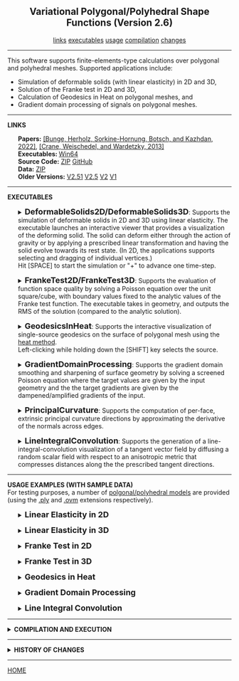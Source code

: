 <center><h2>Variational Polygonal/Polyhedral Shape Functions (Version 2.6)</h2></center>
<center>
<a href="#LINKS">links</a>
<a href="#EXECUTABLES">executables</a>
<a href="#USAGE">usage</a>
<a href="#COMPILATION">compilation</a>
<a href="#CHANGES">changes</a>
<!--
<a href="#SUPPORT">support</a>
-->
</center>
<hr>
This software supports finite-elements-type calculations over polygonal and polyhedral meshes. Supported applications include:
<UL>
<LI>Simulation of deformable solids (with linear elasticity) in 2D and 3D,</LI>
<LI>Solution of the Franke test in 2D and 3D,</LI>
<LI>Calculation of Geodesics in Heat on polygonal meshes, and</LI>
<LI>Gradient domain processing of signals on polygonal meshes.</LI>
</UL>
<hr>
<a name="LINKS"><b>LINKS</b></a><br>
<ul>
<b>Papers:</b>
<a href="http://www.cs.jhu.edu/~misha/MyPapers/SIG22.pdf">[Bunge, Herholz, Sorkine-Hornung, Botsch, and Kazhdan, 2022]</a>,
<a href="https://www.cs.cmu.edu/~kmcrane/Projects/HeatMethod/">[Crane, Weischedel, and Wardetzky, 2013]</a>
<br>
<b>Executables: </b>
<a href="http://www.cs.jhu.edu/~misha/Code/VariationalPolyShapeFunctions/VPSF.x64.zip">Win64</a><br>
<b>Source Code:</b>
<a href="http://www.cs.jhu.edu/~misha/Code/VariationalPolyShapeFunctions/VPSF.Source.zip">ZIP</a> <a href="https://github.com/mkazhdan/VariationalPolyShapeFunctions">GitHub</a><br>
<B>Data:</B>
<A HREF="http://www.cs.jhu.edu/~misha/Code/VariationalPolyShapeFunctions/VPSF.Data.zip">ZIP</A><br>
<b>Older Versions:</b>
<a href="http://www.cs.jhu.edu/~misha/Code/VariationalPolyShapeFunctions/Version2.51/">V2.51</a>
<a href="http://www.cs.jhu.edu/~misha/Code/VariationalPolyShapeFunctions/Version2.50/">V2.5</a>
<a href="http://www.cs.jhu.edu/~misha/Code/VariationalPolyShapeFunctions/Version2.00/">V2</a>
<a href="http://www.cs.jhu.edu/~misha/Code/VariationalPolyShapeFunctions/Version1.00/">V1</a>
</ul>
<hr>
<a name="EXECUTABLES"><b>EXECUTABLES</b></a><br>

<ul>
<dl>
<details>
<summary>
<font size="+1"><b>DeformableSolids2D/DeformableSolids3D</b></font>:
Supports the simulation of deformable solids in 2D and 3D using linear elasticity. The executable launches an interactive viewer that provides a visualization of the deforming solid. The solid can deform either through the action of gravity or by applying a prescribed linear transformation and having the solid evolve towards its rest state. (In 2D, the applications supports selecting and dragging of individual vertices.)<BR>
Hit [SPACE] to start the simulation or "+" to advance one time-step.
</summary>
<dt><b>--in</b> &lt;<i>input polygonal/polyhedral mesh</i>&gt;</dt>
<dd> This string specifies the the name of the mesh.<br>
For 2D simulations, the input polygonal mesh is assumed to be in <a href="http://www.cc.gatech.edu/projects/large_models/ply.html">PLY</a> format, giving the set of vertices with the x-, y-, and z-coordinates of the positions encoded by the properties <i>x</i>, <i>y</i>, and <i>z</i> and the set of polygons encoded by a list of vertex indices.<br>
For 3D simulations, the input polyhedral mesh is assumed to be in <a HREF="https://www.graphics.rwth-aachen.de/software/openvolumemesh/">OVM</a> format.
</dd>

<dt>[<b>--xForm</b> &lt;<i>linear transform</i>&gt;]</dt>
<dd> This 2x2 (resp. 3x3) set of floating point values describes the entries of the linear transformation initially applied to the solid.<BR>
The default values spcify the identity transformation.
</dd>

</dd><dt>[<b>--lock</B>]</dt>
<dd> If enabled, this flag specifies that the values on the <i>y</i>-axis (resp. <i>yz</i>-plane) should be locked during the course of the animation.
</dd>

<dt>[<b>--gravity</b> &lt;<i>gravitational force</i>&gt;]</dt>
<dd> This floating point value describes the force of gravity acting on the solid. (Note that without the <b>--lock</b> parameter, using a non-zero value for gravity will have the solid fall off the screen.)<BR>
The default value for this parameter is -500,000,000.
</dd>

</dd><dt>[<b>--mg</B>]</dt>
<dd> If enabled, this flag specifies that a multigrid solver should be used (instead of the default sparse Cholesky solver).
</dd>

<dt>[<b>--vCycles</b> &lt;<i>number of v-cycles per animation step</i>&gt;]</dt>
<dd> If a multigrid solver is used, ths integer value specifies the number of v-cycles to be performed at each step of the animation.<BR>
The default value for this parameter is 1.
</dd>

<dt>[<b>--gsIters</b> &lt;<i>number of Gauss-Seidel iterations per level</i>&gt;]</dt>
<dd> If a multigrid solver is used, ths integer value specifies the number of Gauss-Seidel iterations to be done within each level of the v-cycle.<BR>
The default value for this parameter is 5.
</dd>

</details>
</dl>
</ul>



<ul>
<dl>
<details>
<summary>
<font size="+1"><b>FrankeTest2D/FrankeTest3D</b></font>:
Supports the evaluation of function space quality by solving a Poisson equation over the unit square/cube, with boundary values fixed to the analytic values of the Franke test function. The executable takes in geometry, and outputs the RMS of the solution (compared to the analytic solution).
</summary>
<dt><b>--in</b> &lt;<i>input polygonal/polyhedral mesh</i>&gt;</dt>
<dd> This string specifies the the name of the mesh.<br>
For 2D simulations, the input polygonal mesh is assumed to be in <a href="http://www.cc.gatech.edu/projects/large_models/ply.html">PLY</a> format, giving the set of vertices with the x-, y-, and z-coordinates of the positions encoded by the properties <i>x</i>, <i>y</i>, and <i>z</i> and the set of polygons encoded by a list of vertex indices.<br>
For 3D simulations, the input polyhedral mesh is assumed to be in <a HREF="https://www.graphics.rwth-aachen.de/software/openvolumemesh/">OVM</a> format.
</dd>

</dd><dt>[<b>--mg</B>]</dt>
<dd> If enabled, this flag specifies that a multigrid solver should be used (instead of the default sparse Cholesky solver).
</dd>

<dt>[<b>--vCycles</b> &lt;<i>number of v-cycles per animation step</i>&gt;]</dt>
<dd> If a multigrid solver is used, ths integer value specifies the number of v-cycles to be performed at each step of the animation.<BR>
The default value for this parameter is 3.
</dd>

<dt>[<b>--gsIters</b> &lt;<i>number of Gauss-Seidel iterations per level</i>&gt;]</dt>
<dd> If a multigrid solver is used, ths integer value specifies the number of Gauss-Seidel iterations to be done within each level of the v-cycle.<BR>
The default value for this parameter is 5.
</dd>

</details>
</dl>
</ul>



<ul>
<dl>
<details>
<summary>
<font size="+1"><b>GeodesicsInHeat</b></font>:
Supports the interactive visualization of single-source geodesics on the surface of polygonal mesh using the <A HREF="https://www.cs.cmu.edu/~kmcrane/Projects/HeatMethod/">heat method</A>.<BR>
Left-clicking while holding down the [SHIFT] key selects the source.
</summary>
<dt><b>--in</b> &lt;<i>input polygonal mesh</i>&gt;</dt>
<dd> This string specifies the the name of the mesh.<br>
The input polygonal mesh is assumed to be in <a href="http://www.cc.gatech.edu/projects/large_models/ply.html">PLY</a> format, giving the set of vertices with the x-, y-, and z-coordinates of the positions encoded by the properties <i>x</i>, <i>y</i>, and <i>z</i> and the set of polygons encoded by a list of vertex indices.
</dd>

<dt>[<b>--time</b> &lt;<i>diffusion time</i>&gt;]</dt>
<dd> This floating point values specifies the time for diffusing the source delta function .<BR>
The default value for this parameter is 1e-3.
</dd>

</dd><dt>[<b>--mg</B>]</dt>
<dd> If enabled, this flag specifies that a multigrid solver should be used (instead of the default sparse Cholesky solver).
</dd>

<dt>[<b>--vCycles</b> &lt;<i>number of v-cycles per animation step</i>&gt;]</dt>
<dd> If a multigrid solver is used, ths integer value specifies the number of v-cycles to be performed at each step of the animation.<BR>
The default value for this parameter is 1.
</dd>

<dt>[<b>--gsIters</b> &lt;<i>number of Gauss-Seidel iterations per level</i>&gt;]</dt>
<dd> If a multigrid solver is used, ths integer value specifies the number of Gauss-Seidel iterations to be done within each level of the v-cycle.<BR>
The default value for this parameter is 5.
</dd>

</details>
</dl>
</ul>



<ul>
<dl>
<details>
<summary>
<font size="+1"><b>GradientDomainProcessing</b></font>:
Supports the gradient domain smoothing and sharpening of surface geometry by solving a screened Poisson equation where the target values are given by the input geometry and the the target gradients are given by the dampened/amplified gradients of the input.
</summary>

<dt><b>--in</b> &lt;<i>input polygonal mesh</i>&gt;</dt>
<dd> This string specifies the the name of the input polygonal mesh.<br>
The polygonal mesh is assumed to be in <a href="http://www.cc.gatech.edu/projects/large_models/ply.html">PLY</a> format, giving the set of vertices with the x-, y-, and z-coordinates of the positions encoded by the properties <i>x</i>, <i>y</i>, and <i>z</i> and the set of polygons encoded by a list of vertex indices.
</dd>

<dt>[<b>--out</b> &lt;<i>output polygonal mesh</i>&gt;]</dt>
<dd> This string specifies the the name of the output (processed) polygonal mesh.<br>
The polygonal mesh is assumed to be in <a href="http://www.cc.gatech.edu/projects/large_models/ply.html">PLY</a> format, giving the set of vertices with the x-, y-, and z-coordinates of the positions encoded by the properties <i>x</i>, <i>y</i>, and <i>z</i> and the set of polygons encoded by a list of vertex indices.
</dd>

</dd><dt>[<b>--gWeight</B> &lt;<i>gradient interpolation weight</i>&gt;]</dt>
<dd> This floating point value specifies the weight that should be given to gradient interpolation.<BR>
The default value for this parameter is 1e-5.
</dd>

</dd><dt>[<b>--gScale</B> &lt;<i>gradient dampening/amplification factor</i>&gt;]</dt>
<dd> This floating point value specifies the scale that is to be appled to the gradients.<BR>
The default value for this parameter is 1, specifying unmodified output.
</dd>

</dd><dt>[<b>--mg</B>]</dt>
<dd> If enabled, this flag specifies that a multigrid solver should be used (instead of the default sparse Cholesky solver).
</dd>

<dt>[<b>--vCycles</b> &lt;<i>number of v-cycles per animation step</i>&gt;]</dt>
<dd> If a multigrid solver is used, ths integer value specifies the number of v-cycles to be performed at each step of the animation.<BR>
The default value for this parameter is 3.
</dd>

<dt>[<b>--gsIters</b> &lt;<i>number of Gauss-Seidel iterations per level</i>&gt;]</dt>
<dd> If a multigrid solver is used, this integer value specifies the number of Gauss-Seidel iterations to be done within each level of the v-cycle.<BR>
The default value for this parameter is 5.
</dd>

</dd><dt>[<b>--value</b> &lt;<i>data type</i>&gt;]</dt>
<dd> This integer value specifies which type of per-vertex-data is to be processed. If the value is <B>0</B>, the vertices' positions will be processed. If the value is <B>1</B>, the vertices' normals will be processed. If the value is <B>2</B>, the vertices' colors will be processed. (Note that if the value is <B>1</B> and the vertices do not have normals, the code will synthesize them by averaging from the indicent faces.)<BR>
The default value for this parameter is 0.
</dd>

</details>
</dl>
</ul>




<ul>
<dl>
<details>
<summary>
<font size="+1"><b>PrincipalCurvature</b></font>:
Supports the computation of per-face, extrinsic principal curvature directions by approximating the derivative of the normals across edges.
</summary>

<dt><b>--in</b> &lt;<i>input polygonal mesh</i>&gt;</dt>
<dd> This string specifies the the name of the input polygonal mesh.<br>
The polygonal mesh is assumed to be in <a href="http://www.cc.gatech.edu/projects/large_models/ply.html">PLY</a> format, giving the set of vertices with the x-, y-, and z-coordinates of the positions encoded by the properties <i>x</i>, <i>y</i>, and <i>z</i>, the x-, y-, and z-coordinates of the normals encoded by the properties <i>nx</i>, <i>ny</i>, and <i>nz</i>, and the set of polygons encoded by a list of vertex indices.
</dd>

<dt>[<b>--out</b> &lt;<i>output principal curvature directions</i>&gt;]</dt>
<dd> This string specifies the the name of the file to which the (extrinsic) principal curvature directions will be written, scaled by the associated curvature values.
</dd>

<dt>[<b>--kMin</b>]</dt>
<dd> If enabled, this flag specifies that the output tangent vectors will correspond to the directions of minimal curvature. Otherwise they will correspond to the directions of maximal curvature.
</dd>

</details>
</dl>
</ul>




<ul>
<dl>
<details>
<summary>
<font size="+1"><b>LineIntegralConvolution</b></font>:
Supports the generation of a line-integral-convolution visualization of a tangent vector field by diffusing a random scalar field with respect to an anisotropic metric that compresses distances along the the prescribed tangent directions.
</summary>

<dt><b>--in</b> &lt;<i>input polygonal mesh</i>&gt;</dt>
<dd> This string specifies the the name of the input polygonal mesh.<br>
The polygonal mesh is assumed to be in <a href="http://www.cc.gatech.edu/projects/large_models/ply.html">PLY</a> format, giving the set of vertices with the x-, y-, and z-coordinates of the positions encoded by the properties <i>x</i>, <i>y</i> and the set of polygons encoded by a list of vertex indices.
</dd>

<dt><b>--inVF</b> &lt;<i>input tangent vector field</i>&gt;</dt>
<dd> This string specifies the the name of the file prescribing the per-face tangent vectors.
</dd>

<dt>[<b>--out</b> &lt;<i>output polygonal mesh</i>&gt;]</dt>
<dd> This string specifies the the name of the output polygonal mesh.<br>
The polygonal mesh is assumed to be in <a href="http://www.cc.gatech.edu/projects/large_models/ply.html">PLY</a> format, giving the set of vertices with the x-, y-, and z-coordinates of the positions encoded by the properties <i>x</i>, <i>y</i>, and <i>z</i>, the colors encoded by the properties <i>red</i>, <i>green</i>, and <i>blue</i>, and the set of polygons encoded by a list of vertex indices.
</dd>

</dd><dt>[<b>--mg</B>]</dt>
<dd> If enabled, this flag specifies that a multigrid solver should be used (instead of the default sparse Cholesky solver).
</dd>

<dt>[<b>--vCycles</b> &lt;<i>number of v-cycles per animation step</i>&gt;]</dt>
<dd> If a multigrid solver is used, ths integer value specifies the number of v-cycles to be performed at each step of the animation.<BR>
The default value for this parameter is 20.
</dd>

<dt>[<b>--gsIters</b> &lt;<i>number of Gauss-Seidel iterations per level</i>&gt;]</dt>
<dd> If a multigrid solver is used, ths integer value specifies the number of Gauss-Seidel iterations to be done within each level of the v-cycle.<BR>
The default value for this parameter is 5.
</dd>

</details>
</dl>
</ul>




<hr>
<a name="USAGE"><b>USAGE EXAMPLES (WITH SAMPLE DATA)</b></a><br>
For testing purposes, a number of <A HREF="http://www.cs.jhu.edu/~misha/Code/VariationalPolyShapeFunctions/VPSF.Data.zip">polgonal/polyhedral models</A> are provided (using the <U>.ply</U> and <U>.ovm</U> extensions respectively).

<ul>

<dl>
<details>
<summary>
<font size="+1"><b>Linear Elasticity in 2D</b></font>
</summary>
To run this executable you must specify the input polygonal mesh. For example, to see the deformation of the unit square, tessellated by a Voronoi diagram, deforming under the action of gravity, with the vertices on the left side locked, and using a direct solver to advance time-steps, execute:
<blockquote><code>% Bin/*/DeformableSolids2D --in ../VPSF.Data/square.voronoi.3.ply --lock</code></blockquote>
To see the deformation of the unit square, tessellated using concave polygons, evolving to its rest state after an initial anisotropic scaling is applied, using a hierarchical solver to advance time-steps, execute:
<blockquote><code>% Bin/*/DeformableSolids2D --in ../VPSF.Data/square.concave.3.ply --gravity 0 --xForm 2 0  0 0.5 --mg</code></blockquote>
You can toggle the animtation by hitting [SPACE] and you can step through the animation by hitting "+".<BR>
You can also interact with the animation by left-clicking to drag a vertex.
</details>
</dl>

<dl>
<details>
<summary>
<font size="+1"><b>Linear Elasticity in 3D</b></font>
</summary>
To run this executable you must specify the input polyhedral mesh. For example, to see the deformation of a unit cube, tessellated by a Voronoi diagram, deforming under the action of gravity, with the vertices on the left side locked, and using a direct solver to advance time-steps, execute:
<blockquote><code>% Bin/*/DeformableSolids3D --in ../VPSF.Data/cube.voronoi.3.ovm --lock</code></blockquote>
To see the deformation of the unit cube, tessellated using truncated cells, evolving to its rest state after an initial anisotropic scaling is applied, using a hierarchical solver to advance time-steps, execute:
<blockquote><code>% Bin/*/DeformableSolids3D --in ../VPSF.Data/cube.truncated.3.ovm --gravity 0 --xForm 2 0 0  0 1 0  0 0 0.5 --mg</code></blockquote>
You can toggle the animtation by hitting [SPACE] and you can step through the animation by hitting "+".<BR>
You can pan by by dragging with the left mouse button while holding down the [CTRL] key.<BR>
You can rotate by dragging with the left mouse button.<BR>
You can also rotate by using the "q", "w" , "a", "z", "s", and "x" keys.
</details>
</dl>

<dl>
<details>
<summary>
<font size="+1"><b>Franke Test in 2D</b></font>
</summary>
To run this executable you must specify the input polygonal mesh. For example, to run  the test on the unit square tessellated by a Voronoi diagram and using a direct solver, execute:
<blockquote><code>% Bin/*/FrankeTest2D --in ../VPSF.Data/square.voronoi.3.ply </code></blockquote>
To run the test on the unit square tessellated using concave polygons and using a hierarchical solver, execute:
<blockquote><code>% Bin/*/FrankeTest2D --in ../VPSF.Data/square.concave.3.ply --mg</code></blockquote>
</details>
</dl>

<dl>
<details>
<summary>
<font size="+1"><b>Franke Test in 3D</b></font>
</summary>
To run this executable you must specify the input polyhedral mesh. For example, to run  the test on the unit cube, tessellated by a Voronoi diagram, and using a direct solver, execute:
<blockquote><code>% Bin/*/FrankeTest3D --in ../VPSF.Data/cube.voronoi.3.ovm </code></blockquote>
To run the test on the unit cube, tessellated using truncated cells, and using a hierarchical solver, execute:
<blockquote><code>% Bin/*/FrankeTest3D --in ../VPSF.Data/cube.truncated.3.ovm --mg</code></blockquote>
</details>
</dl>


<dl>
<details>
<summary>
<font size="+1"><b>Geodesics in Heat</b></font>
</summary>
To run this executable you must specify the input polygonal mesh. For example, to visualize single-source geodesics on the model of the Armadillo Man, using a direct solver, execute:
<blockquote><code>% Bin/*/GeodesicsInHeat --in ../VPSF.Data/armadillo.ply</code></blockquote>
To visualize single-source geodesics on the model of the Fanblade, using a hierarchical solver, execute:
<blockquote><code>% Bin/*/GeodesicsInHeat --in ../VPSF.Data/fanblade.ply --mg</code></blockquote>
You can specify the geodesic source by left-clicking while holding down the [SHIFT] key.<BR>
You can pan by by dragging with the left mouse button while holding down the [CTRL] key.<BR>
You can rotate by dragging with the left mouse button.<BR>
You can also rotate by using the "q", "w" , "a", "z", "s", and "x" keys.
</details>
</dl>

<dl>
<details>
<summary>
<font size="+1"><b>Gradient Domain Processing</b></font>
</summary>
To run this executable you must specify the input and output polygonal meshes as well as the gradient interpolation weight and the gradient dampening/amplification scale. For example, to smooth the Bunny model using a direct solver, execute:
<blockquote><code>% Bin/*/GradientDomainProcessing --in ../VPSF.Data/bunny.ply --gScale 0 --out bunny.smooth.ply</code></blockquote>
For more aggressive smoothing, you can increase the gradient interpolation weight:
<blockquote><code>% Bin/*/GradientDomainProcessing --in ../VPSF.Data/bunny.ply --gScale 0 --out bunny.smooth.ply --gWeight 1e-3</code></blockquote>
To sharpen the Armadillo Man model using a hierarchical solver, execute:
<blockquote><code>% Bin/*/GradientDomainProcessing --in ../VPSF.Data/armadillo.ply --gScale 2 --out armadillo.sharp.ply --mg</code></blockquote>
</details>
</dl>


<dl>
<details>
<summary>
<font size="+1"><b>Line Integral Convolution</b></font>
</summary>
Generating a line-integral-convolution visualizing the maximal curvature directions requires three steps -- defining a smooth normal field, computing the maximal curvature direction, and diffusing a random noise signal using a metric defined by the maximal curvature directions. We provide the steps for synthesizing a visualization of the maximal curvature directions on the Fertility model, using a multigrid solver.
<OL>
<LI> To compute a smoothed normal field, execute:
<blockquote><code>% Bin/*/GradientDomainProcessing --in ../VPSF.Data/fertility.ply --gScale 0 --gWeight 1e-3 --out fertility.normal.ply --value 1 --mg</code></blockquote>
(For this example we smooth more aggressively, setting <i>--gWeight=1e-3</i>.)
<LI> To compute the maximal curvature directions, execute:
<blockquote><code>% Bin/*/PrincipalCurvature --in fertility.normal.ply --out fertility.kmax</code></blockquote>
<LI> To generate the line-integral-convolution visualization, execute:
<blockquote><code>% Bin/*/LineIntegralConvolution --in fertility.normal.ply --inVF fertility.kmax --out fertility.lic.ply --mg</code></blockquote>
</OL>
We make two observations about this executable. First, to compute the smooth normal field we diffuse more aggressively, using a gradient weight of <i>--gWeight=1e-3</i>, ten times larger than the default value. (This is neccessary for capturing a more global notion of curvature.) Second, the default number of v-cycles for the multigrid solver is 20. (This is necessary because the severe anisotropy makes the multigrid solver converge less efficiently.)

</details>
</dl>


</ul>

<hr>
<details>
<summary>
<a name="COMPILATION"><b>COMPILATION AND EXECUTION</b></a><br>
</summary>
<UL>
<LI>The Windows executables require both the <B>glew</B> and <B>glut</B> dynamically linked libraries to run. These can be found <A HREF="http://www.cs.jhu.edu/~misha/Code/VariationalPolyShapeFunctions/VPSF.DLLs.zip">here</A> and should be included either in the directory with the executables, or in the directory from which the executables are run.</LI>
<LI>Compiling under Windows requires both the <B>glew</B> and <B>glut</B> libraries. These can be found <A HREF="http://www.cs.jhu.edu/~misha/Code/VariationalPolyShapeFunctions/VPSF.LIBs.zip">here</A> and should be placed in the output directory for linkage.</LI></LI>
<LI> The implementation uses the standard <A HREF="https://eigen.tuxfamily.org/">Eigen</A> source code. If your system supports MKL it may be possible to develop faster executables by <CODE>#define</CODE>'ing the <B>EIGEN_USE_MKL_ALL</B> flag in <I>Misha/PreProcess.h</I> and ensuring that the associated include/library directories are set correctly.
</UL>
</details>

<hr>
<details>
<summary>
<a name="CHANGES"><b>HISTORY OF CHANGES</b></a><br>
</summary>
<a href="http://www.cs.jhu.edu/~misha/Code/VariationalPolyShapeFunctions/Version2.00/">Version 2</a>:
<ul><li> Added support for regularizing within the kernel.</li></ul>
<a href="http://www.cs.jhu.edu/~misha/Code/VariationalPolyShapeFunctions/Version2.50/">Version 2.5</a>:
<ul><li> Added line-integral-convolution code.</li></ul>
<a href="http://www.cs.jhu.edu/~misha/Code/VariationalPolyShapeFunctions/Version2.51/">Version 2.51</a>:
<ul><li> Added more linear-algebraic functionality to <I>AutoDiff</I>.</li></ul>
<a href="http://www.cs.jhu.edu/~misha/Code/VariationalPolyShapeFunctions/Version2.60/">Version 2.6</a>:
<ul><li> Bug fixes in <I>AutoDiff</I>.</li></ul>
</details>


<!--
<hr>
<a name="SUPPORT"><b>SUPPORT</b></a><br>
-->

<hr>
<a href="http://www.cs.jhu.edu/~misha">HOME</a>
